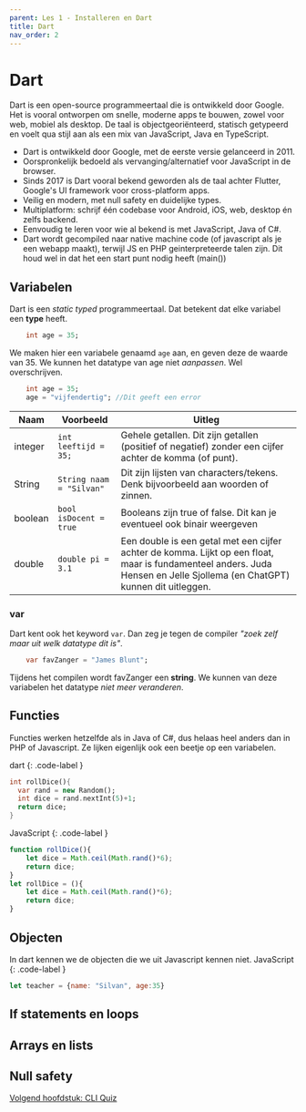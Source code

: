 ```yaml
---
parent: Les 1 - Installeren en Dart
title: Dart
nav_order: 2
---
```


# Dart
Dart is een open-source programmeertaal die is ontwikkeld door Google. Het is vooral ontworpen om snelle, moderne apps te bouwen, zowel voor web, mobiel als desktop. De taal is objectgeoriënteerd, statisch getypeerd en voelt qua stijl aan als een mix van JavaScript, Java en TypeScript.

* Dart is ontwikkeld door Google, met de eerste versie gelanceerd in 2011.
* Oorspronkelijk bedoeld als vervanging/alternatief voor JavaScript in de browser.
* Sinds 2017 is Dart vooral bekend geworden als de taal achter Flutter, Google's UI framework voor cross-platform apps.
* Veilig en modern, met null safety en duidelijke types.
* Multiplatform: schrijf één codebase voor Android, iOS, web, desktop én zelfs backend.
* Eenvoudig te leren voor wie al bekend is met JavaScript, Java of C#.
* Dart wordt gecompiled naar native machine code (of javascript als je een webapp maakt), terwijl JS en PHP geinterpreteerde talen zijn. Dit houd wel in dat het een start punt nodig heeft (main())


## Variabelen
Dart is een *static typed* programmeertaal. Dat betekent dat elke variabel een **type** heeft.
```dart
    int age = 35;
```
We maken hier een variabele genaamd `age` aan, en geven deze de waarde van 35. We kunnen het datatype van age niet *aanpassen*. Wel overschrijven.
```dart
    int age = 35;
    age = "vijfendertig"; //Dit geeft een error
```

| Naam | Voorbeeld | Uitleg
| ---- | ----------- | ------- |
| integer  | `int leeftijd = 35;`    | Gehele getallen. Dit zijn getallen (positief of negatief) zonder een cijfer achter de komma (of punt). |
| String | `String naam = "Silvan"`     | Dit zijn lijsten van characters/tekens. Denk bijvoorbeeld aan woorden of zinnen. |
| boolean    | `bool isDocent = true`    | Booleans zijn true of false. Dit kan je eventueel ook binair weergeven |
| double | `double pi = 3.1` | Een double is een getal met een cijfer achter de komma. Lijkt op een float, maar is fundamenteel anders. Juda Hensen en Jelle Sjollema (en ChatGPT) kunnen dit uitleggen. |

### var

Dart kent ook het keyword `var`. Dan zeg je tegen de compiler *"zoek zelf maar uit welk datatype dit is"*. 

```dart
    var favZanger = "James Blunt"; 
```
Tijdens het compilen wordt favZanger een **string**. We kunnen van deze variabelen het datatype *niet meer veranderen*.

## Functies
Functies werken hetzelfde als in Java of C#, dus helaas heel anders dan in PHP of Javascript. Ze lijken eigenlijk ook een beetje op een variabelen. 

dart
{: .code-label }

```dart
int rollDice(){
  var rand = new Random();
  int dice = rand.nextInt(5)+1;
  return dice;
}
```
JavaScript
{: .code-label }
```js
function rollDice(){
    let dice = Math.ceil(Math.rand()*6);
    return dice;
}
let rollDice = (){
    let dice = Math.ceil(Math.rand()*6);
    return dice;
}
```


## Objecten
In dart kennen we de objecten die we uit Javascript kennen niet.
JavaScript
{: .code-label }
```js
let teacher = {name: "Silvan", age:35}
```


## If statements en loops

## Arrays en lists

## Null safety


[Volgend hoofdstuk: CLI Quiz](3quiz)